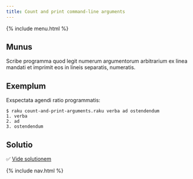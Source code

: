 ```yaml
---
title: Count and print command-line arguments
---
```


{% include menu.html %}

## Munus

Scribe programma quod legit numerum argumentorum arbitrarium ex linea mandati et imprimit eos in lineis separatis, numeratis.

## Exemplum

Exspectata agendi ratio programmatis:

```console
$ raku count-and-print-arguments.raku verba ad ostendendum
1. verba
2. ad
3. ostendendum
```

## Solutio

✅ [Vide solutionem](solution)

{% include nav.html %}